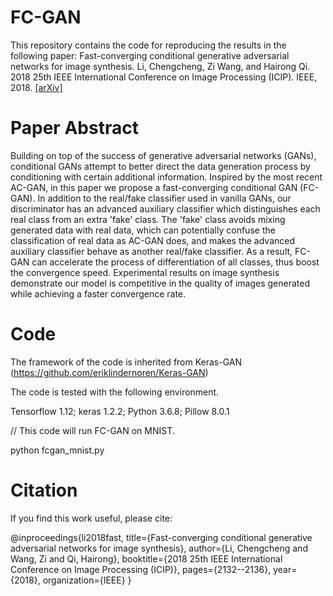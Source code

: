 # FC-GAN
This repository contains the code for reproducing the results in the following paper:
Fast-converging conditional generative adversarial networks for image synthesis. Li, Chengcheng, Zi Wang, and Hairong Qi. 2018 25th IEEE International Conference on Image Processing (ICIP). IEEE, 2018. [[arXiv]](https://arxiv.org/abs/1805.01972)

# Paper Abstract
Building on top of the success of generative adversarial networks (GANs), conditional GANs attempt to better direct the data generation process by conditioning with certain additional information. Inspired by the most recent AC-GAN, in this paper we propose a fast-converging conditional GAN (FC-GAN). In addition to the real/fake classifier used in vanilla GANs, our discriminator has an advanced auxiliary classifier which distinguishes each real class from an extra 'fake' class. The 'fake' class avoids mixing generated data with real data, which can potentially confuse the classification of real data as AC-GAN does, and makes the advanced auxiliary classifier behave as another real/fake classifier. As a result, FC-GAN can accelerate the process of differentiation of all classes, thus boost the convergence speed. Experimental results on image synthesis demonstrate our model is competitive in the quality of images generated while achieving a faster convergence rate.

# Code
The framework of the code is inherited from Keras-GAN (https://github.com/eriklindernoren/Keras-GAN)

The code is tested with the following environment.

Tensorflow 1.12; keras 1.2.2; Python 3.6.8; Pillow 8.0.1

// This code will run FC-GAN on MNIST.

python fcgan_mnist.py


# Citation
If you find this work useful, please cite:

@inproceedings{li2018fast,
  title={Fast-converging conditional generative adversarial networks for image synthesis},
  author={Li, Chengcheng and Wang, Zi and Qi, Hairong},
  booktitle={2018 25th IEEE International Conference on Image Processing (ICIP)},
  pages={2132--2136},
  year={2018},
  organization={IEEE}
}
